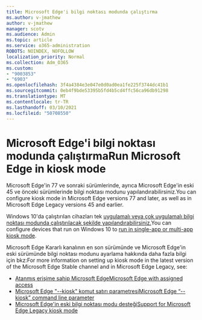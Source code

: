 ```yaml
---
title: Microsoft Edge'i bilgi noktası modunda çalıştırma
ms.author: v-jmathew
author: v-jmathew
manager: scotv
ms.audience: Admin
ms.topic: article
ms.service: o365-administration
ROBOTS: NOINDEX, NOFOLLOW
localization_priority: Normal
ms.collection: Adm_O365
ms.custom:
- "9003853"
- "6903"
ms.openlocfilehash: 3f4a4384e3e047e0d0ad0ea1fe225f3744dc41b1
ms.sourcegitcommit: 0eb4f9bde53395b5fd4b5cd4ffc56ca96db91298
ms.translationtype: MT
ms.contentlocale: tr-TR
ms.lasthandoff: 03/10/2021
ms.locfileid: "50708550"
---
```

# <a name="run-microsoft-edge-in-kiosk-mode"></a><span data-ttu-id="a13c4-102">Microsoft Edge'i bilgi noktası modunda çalıştırma</span><span class="sxs-lookup"><span data-stu-id="a13c4-102">Run Microsoft Edge in kiosk mode</span></span>

<span data-ttu-id="a13c4-103">Microsoft Edge'in 77 ve sonraki sürümlerinde, ayrıca Microsoft Edge'in eski 45 ve önceki sürümlerinde bilgi noktası modunu yapılandırabilirsiniz.</span><span class="sxs-lookup"><span data-stu-id="a13c4-103">You can configure kiosk mode in Microsoft Edge versions 77 and later, as well as in Microsoft Edge Legacy versions 45 and earlier.</span></span>

<span data-ttu-id="a13c4-104">Windows 10'da çalıştırılan cihazları tek [uygulamalı veya çok uygulamalı bilgi noktası modunda çalıştırılacak şekilde yapılandırabilirsiniz.](https://go.microsoft.com/fwlink/?linkid=2133659)</span><span class="sxs-lookup"><span data-stu-id="a13c4-104">You can configure devices that run on Windows 10 to [run in single-app or multi-app kiosk mode](https://go.microsoft.com/fwlink/?linkid=2133659).</span></span>

<span data-ttu-id="a13c4-105">Microsoft Edge Kararlı kanalının en son sürümünde ve Microsoft Edge'in eski sürümünde bilgi noktası modunu ayarlama hakkında daha fazla bilgi için bkz:</span><span class="sxs-lookup"><span data-stu-id="a13c4-105">For more information on setting up kiosk mode in the latest version of the Microsoft Edge Stable channel and in Microsoft Edge Legacy, see:</span></span>

- [<span data-ttu-id="a13c4-106">Atanmış erişime sahip Microsoft Edge</span><span class="sxs-lookup"><span data-stu-id="a13c4-106">Microsoft Edge with assigned access</span></span>](https://docs.microsoft.com/deployedge/microsoft-edge-configure-kiosk-mode#microsoft-edge-with-assigned-access)
- [<span data-ttu-id="a13c4-107">Microsoft Edge "--kiosk" komut satırı parametresi</span><span class="sxs-lookup"><span data-stu-id="a13c4-107">Microsoft Edge “--kiosk” command line parameter</span></span>](https://answers.microsoft.com/microsoftedge/forum/msedge_open-msedge_win10/access-microsoft-edge-using-command-line/03a4add6-9ca4-4fbb-a183-aaa763a0ab76)
- [<span data-ttu-id="a13c4-108">Microsoft Edge'in eski bilgi noktası modu desteği</span><span class="sxs-lookup"><span data-stu-id="a13c4-108">Support for Microsoft Edge Legacy kiosk mode</span></span>](https://blogs.windows.com/msedgedev/2021/02/05/what-you-need-to-know-about-kiosk-mode-when-support-for-microsoft-edge-legacy-ends/)
